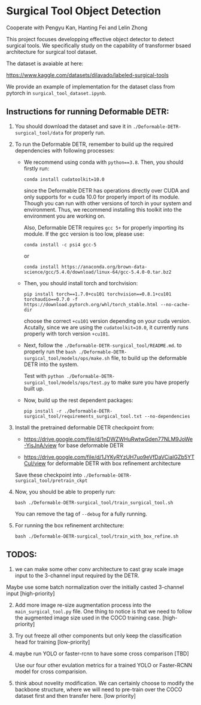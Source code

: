 # Surgical Tool Object Detection

Cooperate with Pengyu Kan, Hanting Fei and Lelin Zhong

This project focuses developping effective object detector to detect surgical tools. We specifically study on the capability of transformer bsaed architecture for surgical tool dataset.

The dataset is avaiable at here:

https://www.kaggle.com/datasets/dilavado/labeled-surgical-tools

We provide an example of implementation for the dataset class from pytorch in ```surgical_tool_dataset.ipynb```.

## Instructions for running Deformable DETR:

1. You should download the dataset and save it in ```./Deformable-DETR-surgical_tool/data``` for properly run.

2. To run the Deformable DETR, remember to build up the required dependencies with following processes:
	- We recommend using conda with ```python==3.8```. Then, you should firstly run:
	
		```
		conda install cudatoolkit=10.0
		```

		since the Deformable DETR has operations directly over CUDA and only supports for $\approx$ cuda 10.0 for properly import of its module. Though you can run with other versions of torch in your system and environment. Thus, we recommend installing this toolkit into the environment you are working on.

		Also, Deformable DETR requires ```gcc 5+``` for properly importing its module. If the gcc version is too low, please use:
		
		```
		conda install -c psi4 gcc-5
		``` 
		
		or 

		```
		conda install https://anaconda.org/brown-data-science/gcc/5.4.0/download/linux-64/gcc-5.4.0-0.tar.bz2
		```

	- Then, you should install torch and torchvision:

		```
		pip install torch==1.7.0+cu101 torchvision==0.8.1+cu101 torchaudio==0.7.0 -f https://download.pytorch.org/whl/torch_stable.html --no-cache-dir
		```

		choose the correct ```+cu101``` version depending on your cuda version. Acutally, since we are using the ```cudatoolkit=10.0```, it currently runs properly with torch version ```+cu101```. 

	- Next, follow the ```./Deformable-DETR-surgical_tool/README.md```. to properly run the ```bash ./Deformable-DETR-surgical_tool/models/ops/make.sh``` file, to build up the deformable DETR into the system.

		Test with ```python ./Deformable-DETR-surgical_tool/models/ops/test.py``` to make sure you have properly built up.

	- Now, build up the rest dependent packages:

		```
		pip install -r ./Deformable-DETR-surgical_tool/requirements_surgical_tool.txt --no-dependencies
		```

3. Install the pretrained deformable DETR checkpoint from:
   - https://drive.google.com/file/d/1nDWZWHuRwtwGden77NLM9JoWe-YisJnA/view  for base deformable DETR

   - https://drive.google.com/file/d/1JYKyRYzUH7uo9eVfDaVCiaIGZb5YTCuI/view for deformable DETR with box refinement architecture

   Save these checkpoint into  ```./Deformable-DETR-surgical_tool/pretrain_ckpt```

4. Now, you should be able to properly run:
	
	```bash ./Deformable-DETR-surgical_tool/train_surgical_tool.sh```

	You can remove the tag of ```--debug``` for a fully running.

5. For running the box refinement architecture:

	```bash ./Deformable-DETR-surgical_tool/train_with_box_refine.sh```

## TODOS:
1. we can make some other conv architecture to cast gray scale image input to the 3-channel input required by the DETR.

Maybe use some batch normalization over the initially casted 3-channel input [high-priority]

2. Add more image re-size augmentation process into the ```main_surgical_tool.py``` file. One thing to notice is that we need to follow the augmented image size used in the COCO training case. [high-priority]

3. Try out freeze all other components but only keep the classification head for training [low-priority]

4. maybe run YOLO or faster-rcnn to have some cross comparison [TBD]

	Use our four other evulation metrics for a trained YOLO or Faster-RCNN model for cross comparision.

5. think about novelity modification. We can certainly choose to modify the backbone structure, where we will need to pre-train over the COCO dataset first and then transfer here.  [low priority]

